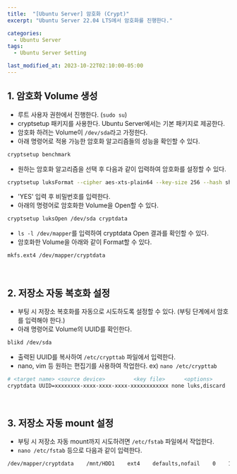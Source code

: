 ```yaml
---
title:  "[Ubuntu Server] 암호화 (Crypt)"
excerpt: "Ubuntu Server 22.04 LTS에서 암호화를 진행한다."

categories:
  - Ubuntu Server
tags:
  - Ubuntu Server Setting

last_modified_at: 2023-10-22T02:10:00-05:00
---
```

## 1. 암호화 Volume 생성
- 루트 사용자 권한에서 진행한다. (`sudo su`)
- cryptsetup 패키지를 사용한다. Ubuntu Server에서는 기본 패키지로 제공한다.
- 암호화 하려는 Volume이 `/dev/sda`라고 가정한다.
- 아래 명령어로 적용 가능한 암호화 알고리즘들의 성능을 확인할 수 있다.

```bash
cryptsetup benchmark
```

- 원하는 암호화 알고리즘을 선택 후 다음과 같이 입력하여 암호화를 설정할 수 있다.

```bash
cryptsetup luksFormat --cipher aes-xts-plain64 --key-size 256 --hash sha256 --use-random /dev/sda
```

- 'YES' 입력 후 비밀번호를 입력한다.
- 아래의 명령어로 암호화한 Volume을 Open할 수 있다.

```bash
cryptsetup luksOpen /dev/sda cryptdata
```

- `ls -l /dev/mapper`를 입력하여 cryptdata Open 결과를 확인할 수 있다.
- 암호화한 Volume을 아래와 같이 Format할 수 있다.

```bash
mkfs.ext4 /dev/mapper/cryptdata
```

<br>

## 2. 저장소 자동 복호화 설정
- 부팅 시 저장소 복호화를 자동으로 시도하도록 설정할 수 있다. (부팅 단계에서 암호를 입력해야 한다.)
- 아래 명령어로 Volume의 UUID를 확인한다.

```bash
blikd /dev/sda
```

- 출력된 UUID를 복사하여 `/etc/crypttab` 파일에서 입력한다.
- nano, vim 등 원하는 편집기를 사용하여 작업한다. ex) `nano /etc/crypttab`

```bash
# <target name> <source device>         <key file>      <options>
cryptdata UUID=xxxxxxxx-xxxx-xxxx-xxxx-xxxxxxxxxxxx none luks,discard
```

<br>

## 3. 저장소 자동 mount 설정
- 부팅 시 저장소 자동 mount까지 시도하려면 `/etc/fstab` 파일에서 작업한다.
- `nano /etc/fstab` 등으로 다음과 같이 입력한다.

```bash
/dev/mapper/cryptdata    /mnt/HDD1    ext4    defaults,nofail    0    1
```

